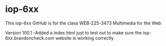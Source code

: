 # iop-6xx
This iop-6xx GitHub is for the class WEB-225-3473 Multimedia for the Web

Version 100.1
-Added a index.html just to test out to make sure the iop-6xx.brandoncheck.com website is working correctly
